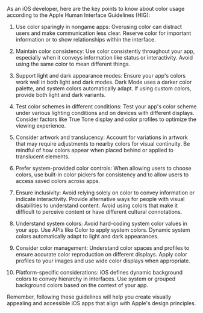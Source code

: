 As an iOS developer, here are the key points to know about color usage according to the Apple Human Interface Guidelines (HIG):

1. Use color sparingly in nongame apps: Overusing color can distract users and make communication less clear. Reserve color for important information or to show relationships within the interface.

2. Maintain color consistency: Use color consistently throughout your app, especially when it conveys information like status or interactivity. Avoid using the same color to mean different things.

3. Support light and dark appearance modes: Ensure your app's colors work well in both light and dark modes. Dark Mode uses a darker color palette, and system colors automatically adapt. If using custom colors, provide both light and dark variants.

4. Test color schemes in different conditions: Test your app's color scheme under various lighting conditions and on devices with different displays. Consider factors like True Tone display and color profiles to optimize the viewing experience.

5. Consider artwork and translucency: Account for variations in artwork that may require adjustments to nearby colors for visual continuity. Be mindful of how colors appear when placed behind or applied to translucent elements.

6. Prefer system-provided color controls: When allowing users to choose colors, use built-in color pickers for consistency and to allow users to access saved colors across apps.

7. Ensure inclusivity: Avoid relying solely on color to convey information or indicate interactivity. Provide alternative ways for people with visual disabilities to understand content. Avoid using colors that make it difficult to perceive content or have different cultural connotations.

8. Understand system colors: Avoid hard-coding system color values in your app. Use APIs like Color to apply system colors. Dynamic system colors automatically adapt to light and dark appearances.

9. Consider color management: Understand color spaces and profiles to ensure accurate color reproduction on different displays. Apply color profiles to your images and use wide color displays when appropriate.

10. Platform-specific considerations: iOS defines dynamic background colors to convey hierarchy in interfaces. Use system or grouped background colors based on the context of your app.

Remember, following these guidelines will help you create visually appealing and accessible iOS apps that align with Apple's design principles.
